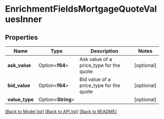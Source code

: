 # EnrichmentFieldsMortgageQuoteValuesInner

## Properties

Name | Type | Description | Notes
------------ | ------------- | ------------- | -------------
**ask_value** | Option<**f64**> | Ask value of a price_type for the quote | [optional]
**bid_value** | Option<**f64**> | Bid value of a price_type for the quote | [optional]
**value_type** | Option<**String**> |  | [optional]

[[Back to Model list]](../README.md#documentation-for-models) [[Back to API list]](../README.md#documentation-for-api-endpoints) [[Back to README]](../README.md)


